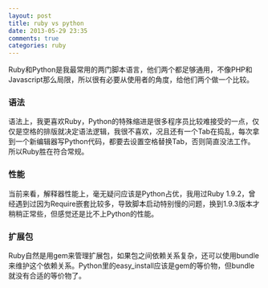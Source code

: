 ```yaml
---
layout: post
title: ruby vs python
date: 2013-05-29 23:35
comments: true
categories: ruby
---
```


Ruby和Python是我最常用的两门脚本语言，他们两个都足够通用，不像PHP和Javascript那么局限，所以很有必要从使用者的角度，给他们两个做一个比较。

### 语法

语法上，我更喜欢Ruby，Python的特殊缩进是很多程序员比较难接受的一点，仅仅是空格的排版就决定语法逻辑，我很不喜欢，况且还有一个Tab在捣乱，每次拿到一个新编辑器写Python代码，都要去设置空格替换Tab，否则简直没法工作。所以Ruby胜在符合常规。

### 性能

当前来看，解释器性能上，毫无疑问应该是Python占优，我用过Ruby 1.9.2，曾经遇到过因为Require嵌套比较多，导致脚本启动特别慢的问题，换到1.9.3版本才稍稍正常些，但感觉还是比不上Python的性能。 

### 扩展包

Ruby自然是用gem来管理扩展包，如果包之间依赖关系复杂，还可以使用bundle来维护这个依赖关系。Python里的easy_install应该是gem的等价物，但bundle就没有合适的等价物了。